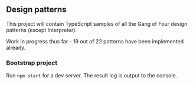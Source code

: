 ## Design patterns

This project will contain TypeScript samples of all the Gang of Four design patterns (except Interpreter).

Work in progress thus far - 19 out of 22 patterns have been implemented already.

### Bootstrap project

Run `npm start` for a dev server. The result log is output to the console.
